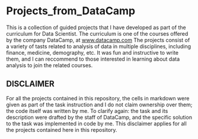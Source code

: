 # Projects_from_DataCamp
This is a collection of guided projects that I have developed as part of the curriculum for Data Scientist.
The curriculum is one of the courses offered by the company DataCamp, at www.datacamp.com
The projects consist of a variety of tasts related to analysis of data in multiple disciplines, including finance, medicine, demography, etc. It was fun and instructive to write them, and I can reccommend to those interested in learning about data analysis to join the related courses.

## DISCLAIMER
For all the projects contained in this repository, the cells in markdown were given as part of the task instruction and I do not claim ownership over them; the code itself was written by me. To clarify again: the task and its description were drafted by the staff of DataCamp, and the specific solution to the task was implemented in code by me. This disclaimer applies for all the projects contained here in this repository.

